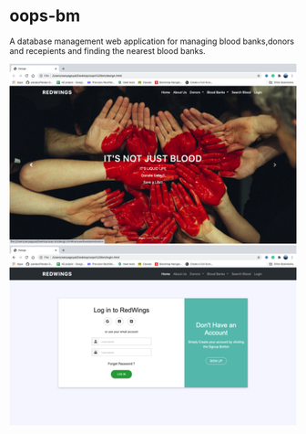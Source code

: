 # oops-bm
A database management web application for managing blood banks,donors and recepients and finding the nearest blood banks.

![](ss/Screenshot%202020-10-17%20at%206.04.27%20PM.png)
![](ss/Screenshot%202020-10-17%20at%206.04.35%20PM.png)

